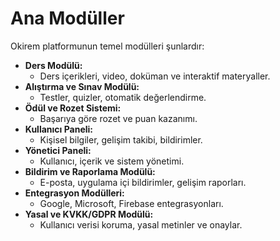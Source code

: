 # Ana Modüller

Okirem platformunun temel modülleri şunlardır:

- **Ders Modülü:**
  - Ders içerikleri, video, doküman ve interaktif materyaller.
- **Alıştırma ve Sınav Modülü:**
  - Testler, quizler, otomatik değerlendirme.
- **Ödül ve Rozet Sistemi:**
  - Başarıya göre rozet ve puan kazanımı.
- **Kullanıcı Paneli:**
  - Kişisel bilgiler, gelişim takibi, bildirimler.
- **Yönetici Paneli:**
  - Kullanıcı, içerik ve sistem yönetimi.
- **Bildirim ve Raporlama Modülü:**
  - E-posta, uygulama içi bildirimler, gelişim raporları.
- **Entegrasyon Modülleri:**
  - Google, Microsoft, Firebase entegrasyonları.
- **Yasal ve KVKK/GDPR Modülü:**
  - Kullanıcı verisi koruma, yasal metinler ve onaylar.
